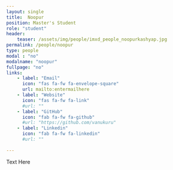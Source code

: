 ```yaml
---
layout: single
title:  Noopur
position: Master's Student
role: "student"
header:
    teaser: /assets/img/people/imxd_people_noopurkashyap.jpg
permalink: /people/noopur
type: people
modal : "no"
modalname: "noopur"
fullpage: "no"
links:
    - label: "Email"
      icon: "fas fa-fw fa-envelope-square"
      url: mailto:entermailhere
    - label: "Website"
      icon: "fas fa-fw fa-link"
      #url: ""
    - label: "GitHub"
      icon: "fab fa-fw fa-github"
      #url: "https://github.com/vanukuru"
    - label: "Linkedin"
      icon: "fab fa-fw fa-linkedin"
      #url: ""
      
---
```


Text Here



